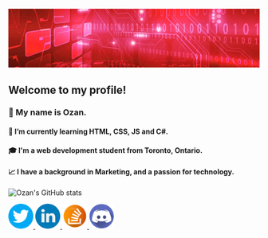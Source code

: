 ![hello!](ghbanner.png "github banner")

## Welcome to my profile!
<!--
Here are some ideas to get you started:
- 🔭 I’m currently working on ...
- 🌱 I’m currently learning ...
- 👯 I’m looking to collaborate on ...
- 🤔 I’m looking for help with ...
- 💬 Ask me about ...
- 📫 How to reach me: ...
- 😄 Pronouns: ...
- ⚡ Fun fact: ...
-->

### 👋 My name is Ozan.
#### 🌱 I’m currently learning HTML, CSS, JS and C#.
#### 🎓 I'm a web development student from Toronto, Ontario.
#### 📈 I have a background in Marketing, and a passion for technology.

![Ozan's GitHub stats](https://github-readme-stats.vercel.app/api?username=ozanls&show_icons=true&theme=transparent)


<a href="https://twitter.com/ozanls">
<img src="twitter.png" alt="Twitter" width="50" height="50">
</a>
<a href="https://www.linkedin.com/in/ozanlago">
<img src="linkedin.png" alt="LinkedIn" width="50" height="50">
</a>
<a href="https://stackoverflow.com/users/23215831/ozan">
<img src="stack-overflow.png" alt="StackOverflow" width="50" height="50">
</a>
<a href="https://discordapp.com/users/ozan.ls/">
<img src="discord.png" alt="Discord" width="50" height="50">
</a>

